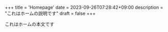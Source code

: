 +++
title = 'Homepage'
date = 2023-09-26T07:28:42+09:00
description = "これはホームの説明です"
draft = false
+++

これはホームの本文です
